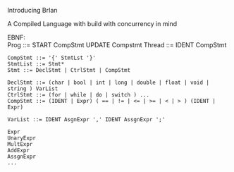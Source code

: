 Introducing BrIan

A Compiled Language with build with concurrency in mind

EBNF:  
	Prog ::= START CompStmt UPDATE Compstmt
	Thread ::= IDENT CompStmt

	CompStmt ::= '{' StmtLst '}'
	StmtList ::= Stmt*
	Stmt ::= DeclStmt | CtrlStmt | CompStmt
	
	DeclStmt ::= (char | bool | int | long | double | float | void | string ) VarList
	CtrlStmt ::= (for | while | do | switch ) ... 
	CompStmt ::= (IDENT | Expr) ( == | != | <= | >= | < | > ) (IDENT | Expr)
	 
	VarList ::= IDENT AsgnExpr ',' IDENT AssgnExpr ';'
	
	Expr
	UnaryExpr
	MultExpr
	AddExpr
	AssgnExpr
	...	
	

